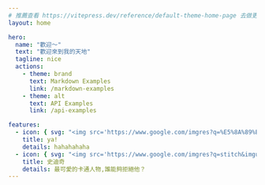 ```yaml
---
# 推薦查看 https://vitepress.dev/reference/default-theme-home-page 去做更細部的設定
layout: home

hero:
  name: "歡迎～"
  text: "歡迎來到我的天地"
  tagline: nice
  actions:
    - theme: brand
      text: Markdown Examples
      link: /markdown-examples
    - theme: alt
      text: API Examples
      link: /api-examples

features:
  - icon: { svg: "<img src='https://www.google.com/imgres?q=%E5%8A%89%E8%80%80%E6%96%87&imgurl=https%3A%2F%2Flookaside.instagram.com%2Fseo%2Fgoogle_widget%2Fcrawler%2F%3Fmedia_id%3D3586683606787797328&imgrefurl=https%3A%2F%2Fwww.instagram.com%2Fp%2FDHGdb_GTMFb%2F&docid=29IeFCy23mc2FM&tbnid=we-H3ReptxrngM&vet=12ahUKEwiJttT2gdCOAxUkia8BHbDVCP0QM3oECCsQAA..i&w=1440&h=1800&hcb=2&ved=2ahUKEwiJttT2gdCOAxUkia8BHbDVCP0QM3oECCsQAA' alt='Yao_Wen' width='80%' height='80%' />"}
    title: ya!
    details: hahahahaha
  - icon: { svg: "<img src='https://www.google.com/imgres?q=stitch&imgurl=https%3A%2F%2Fi.pinimg.com%2F736x%2Fe1%2F1d%2Ffb%2Fe11dfbc63c8652f7d202ca31db374403.jpg&imgrefurl=https%3A%2F%2Fwww.pinterest.com%2Fpin%2F623185667181420597%2F&docid=dV1AWjIO-nr8cM&tbnid=2S8GIxhnR6iBwM&vet=12ahUKEwjNzKKF_8-OAxURnK8BHedICT8QM3oECCQQAA..i&w=720&h=988&hcb=2&ved=2ahUKEwjNzKKF_8-OAxURnK8BHedICT8QM3oECCQQAA' alt='Stitch' width='80%' height='80%' />" }
    title: 史迪奇
    details: 最可愛的卡通人物,誰能夠拒絕他？
---
```


